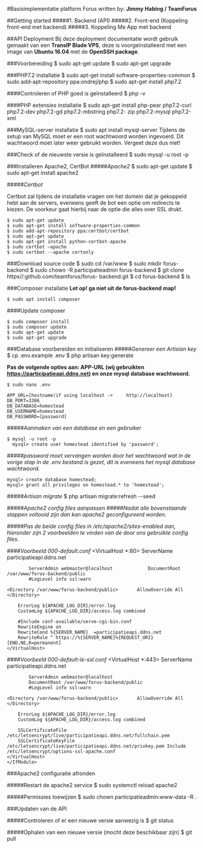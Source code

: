 #Basisimplementatie platform Forus
written by: **Jimmy Habing / TeamForus**

##Getting started 
#####1. Backend (API)
#####2. Front-end (Koppeling front-end met backend) 
#####3. Koppeling Me App met backend

##API Deployment
Bij deze deployment documentatie wordt gebruik gemaakt van een **TransIP Blade VPS**, deze is voorgeïnstalleerd met een image van **Ubuntu 16.04** met de **OpenSSH package**.

###Voorbereiding
	$ sudo apt-get update
	$ sudo apt-get upgrade
	
###PHP7.2 installatie
	$ sudo apt-get install software-properties-common
	$ sudo add-apt-repository ppa:ondrej/php
	$ sudo apt-get install php7.2
	
####Controleren of PHP goed is geïnstalleerd
	$ php -v

####PHP extensies installatie
	$ sudo apt-get install php-pear php7.2-curl php7.2-dev php7.2-gd php7.2-mbstring php7.2- zip php7.2-mysql php7.2-xml
	
###MySQL-server installatie
 	$ sudo apt install mysql-server
Tijdens de setup van MySQL moet er een root wachtwoord worden ingevoerd. Dit wachtwoord moet later weer gebruikt worden. Vergeet deze dus niet!

###Check of de nieuwste versie is geïnstalleerd
	$ sudo mysql -u root -p
  
###Installeren Apache2, CertBot
#####*Apache2*
	$ sudo apt-get update
 	$ sudo apt-get install apache2
 	
#####*Certbot*

Certbot zal tijdens de installatie vragen om het domein dat je gekoppeld hebt aan de servers, eveneens geeft de bot een optie om redirects te kiezen. De voorkeur gaat hierbij naar de optie die alles over SSL drukt.

	$ sudo apt-get update
	$ sudo apt-get install software-properties-common 
	$ sudo add-apt-repository ppa:certbot/certbot
	$ sudo apt-get update
	$ sudo apt-get install python-certbot-apache
	$ sudo certbot –apache
	$ sudo certbot --apache certonly
###Download source code
    $ sudo cd /var/www
    $ sudo mkdir forus-backend
    $ sudo chown -R participatieadmin forus-backend
    $ git clone https//:github.com/teamforus/forus- backend.git
    $ cd forus-backend
    $ ls
   
###Composer installatie
**Let op! ga niet uit de forus-backend map!**

	$ sudo apt install composer
####Update composer
	
	$ sudo composer install
	$ sudo composer update
	$ sudo apt-get update
	$ sudo apt-get upgrade
	
###Database voorbereiden en initialiseren
#####*Genereer een Artisian key*
	$ cp .env.example .env
 	$ php artisan key:generate

**Pas de volgende opties aan: APP-URL (wij gebruikten https://participatieapi.ddns.net) en onze mysql database wachtwoord.**

	$ sudo nano .env
	
	APP_URL=[hostname(if using localhost -> 	http://localhost] DB_PORT=3306
	DB_DATABASE=homestead
	DB_USERNAME=homestead
	DB_PASSWORD=[password]

#####*Aanmaken van een database en een gebruiker*
	
	$ mysql -u root -p
	  mysql> create user homestead identified by 'password';
#####*password moet vervangen worden door het wachtwoord wat in de vorige stap in de .env bestand is gezet, dit is eveneens het mysql database wachtwoord.*

	mysql> create database homestead;
	mysql> grant all privileges on homestead.* to 'homestead';

#####*Artisan migrate*
	$ php artisan migrate:refresh --seed
     
#####*Apache2 config files aanpassen*
#####*Nadat alle bovenstaande stappen voltooid zijn dan kan apache2 geconfigureerd worden.*

#####*Pas de beide config files in /etc/apache2/sites-enabled aan, hieronder zijn 2 voorbeelden te vinden van de door ons gebruikte config files.*

####*Voorbeeld 000-default.conf*
	<VirtualHost *:80>
			ServerName participatieapi.ddns.net
	
			ServerAdmin webmaster@localhost 			DocumentRoot /var/www/forus-backend/public
			#LogLevel info ssl:warn
			
	<Directory /var/www/forus-backend/public> 		AllowOverride All
	</Directory>
	
		ErrorLog ${APACHE_LOG_DIR}/error.log
		CustomLog ${APACHE_LOG_DIR}/access.log combined
	
		#Include conf-available/serve-cgi-bin.conf
		RewriteEngine on
		RewriteCond %{SERVER_NAME} 	=participatieapi.ddns.net
		RewriteRule ^ https://%{SERVER_NAME}%{REQUEST_URI} [END,NE,R=permanent]
	</VirtualHost>
	
####*Voorbeeld 000-default-le-ssl.conf*
	<ifModule mod_ssl.c>
	<VirtualHost *:443>
			ServerName participatieapi.ddns.net
			
			ServerAdmin webmaster@localhost
			DocumentRoot /var/www/forus-backend/public
			#LogLevel info ssl:warn

	<Directory /var/www/forus-backend/public> 		AllowOverride All
	</Directory>

		ErrorLog ${APACHE_LOG_DIR}/error.log
		CustomLog ${APACHE_LOG_DIR}/access.log combined
	
		SSLCertificateFile /etc/letsencrypt/live/participatieapi.ddns.net/fullchain.pem
		SSLCertificateKeyFile /etc/letsencrypt/live/participatieapi.ddns.net/privkey.pem Include /etc/letsencrypt/options-ssl-apache.conf
	</VirtualHost>
	</IfModule>
	
###Apache2 configuratie afronden

#####Restart de apache2 service
	$ sudo systemctl reload apache2

#####Permissies toewijzen
	$ sudo chown participatieadmin:www-data -R .

###Updaten van de API

#####Controleren of er een nieuwe versie aanwezig is
	$ git status

#####Ophalen van een nieuwe versie (mocht deze beschikbaar zijn)
	$ git pull
